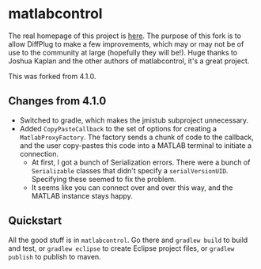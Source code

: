 # matlabcontrol

The real homepage of this project is [here](https://code.google.com/p/matlabcontrol/).  The purpose of this fork is to allow DiffPlug to make a few improvements, which may or may not be of use to the community at large (hopefully they will be!).  Huge thanks to Joshua Kaplan and the other authors of matlabcontrol, it's a great project.

This was forked from 4.1.0.

## Changes from 4.1.0

- Switched to gradle, which makes the jmistub subproject unnecessary.
- Added `CopyPasteCallback` to the set of options for creating a `MatlabProxyFactory`.  The factory sends a chunk of code to the callback, and the user copy-pastes this code into a MATLAB terminal to initiate a connection.
	+ At first, I got a bunch of Serialization errors.  There were a bunch of `Serializable` classes that didn't specify a `serialVersionUID`.  Specifying these seemed to fix the problem.
	+ It seems like you can connect over and over this way, and the MATLAB instance stays happy.

## Quickstart

All the good stuff is in `matlabcontrol`.  Go there and `gradlew build` to build and test, or `gradlew eclipse` to create Eclipse project files, or `gradlew publish` to publish to maven.
